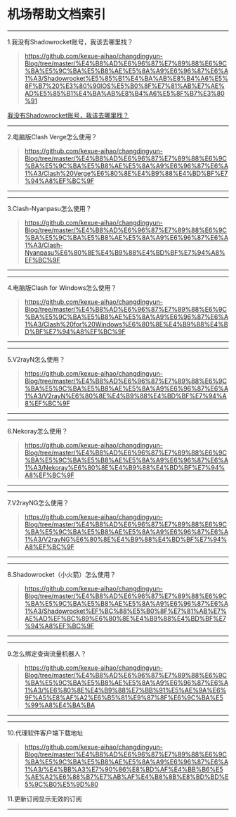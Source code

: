 # 机场帮助文档索引

----------------

1.我没有Shadowrocket账号，我该去哪里找？

> https://github.com/kexue-aihao/changdingyun-Blog/tree/master/%E4%B8%AD%E6%96%87%E7%89%88%E6%9C%BA%E5%9C%BA%E5%B8%AE%E5%8A%A9%E6%96%87%E6%A1%A3/Shadowrocket%E5%85%B1%E4%BA%AB%E8%B4%A6%E5%8F%B7%20%E3%80%90IOS%E5%B0%8F%E7%81%AB%E7%AE%AD%E5%85%B1%E4%BA%AB%E8%B4%A6%E5%8F%B7%E3%80%91

[我没有Shadowrocket账号，我该去哪里找？](https://github.com/kexue-aihao/changdingyun-Blog/tree/master/%E4%B8%AD%E6%96%87%E7%89%88%E6%9C%BA%E5%9C%BA%E5%B8%AE%E5%8A%A9%E6%96%87%E6%A1%A3/Shadowrocket%E5%85%B1%E4%BA%AB%E8%B4%A6%E5%8F%B7%20%E3%80%90IOS%E5%B0%8F%E7%81%AB%E7%AE%AD%E5%85%B1%E4%BA%AB%E8%B4%A6%E5%8F%B7%E3%80%91 "小火箭共享ID")

----------------

2.电脑版Clash Verge怎么使用？

> https://github.com/kexue-aihao/changdingyun-Blog/tree/master/%E4%B8%AD%E6%96%87%E7%89%88%E6%9C%BA%E5%9C%BA%E5%B8%AE%E5%8A%A9%E6%96%87%E6%A1%A3/Clash%20Verge%E6%80%8E%E4%B9%88%E4%BD%BF%E7%94%A8%EF%BC%9F

----------------

----------------

3.Clash-Nyanpasu怎么使用？

> https://github.com/kexue-aihao/changdingyun-Blog/tree/master/%E4%B8%AD%E6%96%87%E7%89%88%E6%9C%BA%E5%9C%BA%E5%B8%AE%E5%8A%A9%E6%96%87%E6%A1%A3/Clash-Nyanpasu%E6%80%8E%E4%B9%88%E4%BD%BF%E7%94%A8%EF%BC%9F

----------------

----------------

4.电脑版Clash for Windows怎么使用？

> https://github.com/kexue-aihao/changdingyun-Blog/tree/master/%E4%B8%AD%E6%96%87%E7%89%88%E6%9C%BA%E5%9C%BA%E5%B8%AE%E5%8A%A9%E6%96%87%E6%A1%A3/Clash%20for%20Windows%E6%80%8E%E4%B9%88%E4%BD%BF%E7%94%A8%EF%BC%9F

----------------

----------------

5.V2rayN怎么使用？

> https://github.com/kexue-aihao/changdingyun-Blog/tree/master/%E4%B8%AD%E6%96%87%E7%89%88%E6%9C%BA%E5%9C%BA%E5%B8%AE%E5%8A%A9%E6%96%87%E6%A1%A3/V2rayN%E6%80%8E%E4%B9%88%E4%BD%BF%E7%94%A8%EF%BC%9F

----------------

----------------

6.Nekoray怎么使用？

> https://github.com/kexue-aihao/changdingyun-Blog/tree/master/%E4%B8%AD%E6%96%87%E7%89%88%E6%9C%BA%E5%9C%BA%E5%B8%AE%E5%8A%A9%E6%96%87%E6%A1%A3/Nekoray%E6%80%8E%E4%B9%88%E4%BD%BF%E7%94%A8%EF%BC%9F

----------------

----------------

7.V2rayNG怎么使用？

> https://github.com/kexue-aihao/changdingyun-Blog/tree/master/%E4%B8%AD%E6%96%87%E7%89%88%E6%9C%BA%E5%9C%BA%E5%B8%AE%E5%8A%A9%E6%96%87%E6%A1%A3/V2rayNG%E6%80%8E%E4%B9%88%E4%BD%BF%E7%94%A8%EF%BC%9F

----------------

----------------

8.Shadowrocket（小火箭）怎么使用？

> https://github.com/kexue-aihao/changdingyun-Blog/tree/master/%E4%B8%AD%E6%96%87%E7%89%88%E6%9C%BA%E5%9C%BA%E5%B8%AE%E5%8A%A9%E6%96%87%E6%A1%A3/Shadowrocket%EF%BC%88%E5%B0%8F%E7%81%AB%E7%AE%AD%EF%BC%89%E6%80%8E%E4%B9%88%E4%BD%BF%E7%94%A8%EF%BC%9F

----------------

----------------

9.怎么绑定查询流量机器人？

> https://github.com/kexue-aihao/changdingyun-Blog/tree/master/%E4%B8%AD%E6%96%87%E7%89%88%E6%9C%BA%E5%9C%BA%E5%B8%AE%E5%8A%A9%E6%96%87%E6%A1%A3/%E6%80%8E%E4%B9%88%E7%BB%91%E5%AE%9A%E6%9F%A5%E8%AF%A2%E6%B5%81%E9%87%8F%E6%9C%BA%E5%99%A8%E4%BA%BA

----------------

----------------

10.代理软件客户端下载地址

> https://github.com/kexue-aihao/changdingyun-Blog/tree/master/%E4%B8%AD%E6%96%87%E7%89%88%E6%9C%BA%E5%9C%BA%E5%B8%AE%E5%8A%A9%E6%96%87%E6%A1%A3/%E4%BB%A3%E7%90%86%E8%BD%AF%E4%BB%B6%E5%AE%A2%E6%88%B7%E7%AB%AF%E4%B8%8B%E8%BD%BD%E5%9C%B0%E5%9D%80

11.更新订阅显示无效的订阅

> 
----------------

